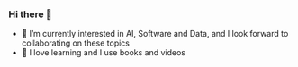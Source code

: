 ### Hi there 👋
- 🔭 I’m currently interested in AI, Software and Data, and I look forward to collaborating on these topics
- 📙 I love learning and I use books and videos
